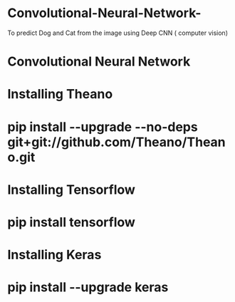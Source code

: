 # Convolutional-Neural-Network-
To predict Dog and Cat from the image using Deep CNN ( computer vision)

# Convolutional Neural Network

# Installing Theano
# pip install --upgrade --no-deps git+git://github.com/Theano/Theano.git

# Installing Tensorflow
# pip install tensorflow

# Installing Keras
# pip install --upgrade keras
